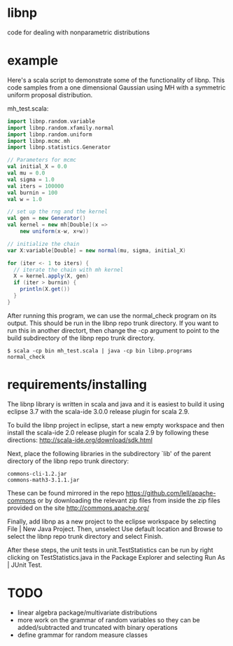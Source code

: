libnp
=====

code for dealing with nonparametric distributions


example
=======
Here's a scala script to demonstrate some of the functionality of libnp. This code samples from a one dimensional Gaussian using MH with a symmetric uniform proposal distribution.

mh_test.scala:
````scala
import libnp.random.variable
import libnp.random.xfamily.normal
import libnp.random.uniform
import libnp.mcmc.mh
import libnp.statistics.Generator

// Parameters for mcmc
val initial_X = 0.0
val mu = 0.0
val sigma = 1.0
val iters = 100000
val burnin = 100
val w = 1.0

// set up the rng and the kernel
val gen = new Generator()
val kernel = new mh[Double](x =>
    new uniform(x-w, x+w))

// initialize the chain
var X:variable[Double] = new normal(mu, sigma, initial_X)

for (iter <- 1 to iters) {
  // iterate the chain with mh kernel
  X = kernel.apply(X, gen)
  if (iter > burnin) {
    println(X.get())
  }
}
````

After running this program, we can use the normal_check program on its output. This should be run in the libnp repo trunk directory. If you want to run this in another directort, then change the -cp argument to point to the build subdirectory of the libnp repo trunk directory.
````
$ scala -cp bin mh_test.scala | java -cp bin libnp.programs normal_check
````


requirements/installing
=======================

The libnp library is written in scala and java and it is easiest to build it using eclipse 3.7 with the scala-ide 3.0.0 release plugin for scala 2.9.

To build the libnp project in eclipse, start a new empty workspace and then install the scala-ide 2.0 release plugin for scala 2.9 by following these directions: http://scala-ide.org/download/sdk.html

Next, place the following libraries in the subdirectory `lib' of the parent directory of the libnp repo trunk directory:
````
commons-cli-1.2.jar
commons-math3-3.1.1.jar
````
These can be found mirrored in the repo https://github.com/lell/apache-commons or by downloading the relevant zip files from inside the zip files provided on the site http://commons.apache.org/

Finally, add libnp as a new project to the eclipse workspace by selecting File | New Java Project. Then, unselect Use default location and Browse to select the libnp repo trunk directory and select Finish.

After these steps, the unit tests in unit.TestStatistics can be run by right clicking on TestStatistics.java in the Package Explorer and selecting Run As | JUnit Test.


TODO
====

- linear algebra package/multivariate distributions
- more work on the grammar of random variables so they can be added/subtracted and truncated with binary operations
- define grammar for random measure classes
